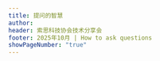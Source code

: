 ```yaml
---
title: 提问的智慧
author:
header: 索思科技协会技术分享会
footer: 2025年10月 | How to ask questions
showPageNumber: "true"
---
```



